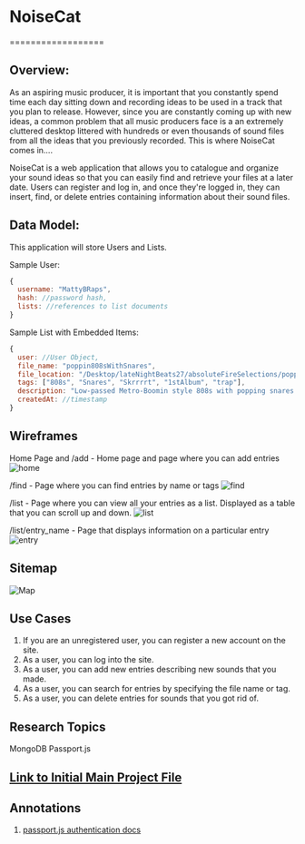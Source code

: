 # NoiseCat
==================

## Overview:
As an aspiring music producer, it is important that you constantly spend time each day sitting down and recording ideas to be used in a track that you plan to release. However, since you are constantly coming up with new ideas, a common problem that all music producers face is a an extremely cluttered desktop littered with hundreds or even thousands of sound files from all the ideas that you previously recorded. This is where NoiseCat comes in....

NoiseCat is a web application that allows you to catalogue and organize your sound ideas so that you can easily find and retrieve your files at a later date. Users can register and log in, and once they're logged in, they can insert, find, or delete entries containing information about their sound files.

## Data Model:
This application will store Users and Lists.

Sample User:
```javascript
{
  username: "MattyBRaps",
  hash: //password hash,
  lists: //references to list documents
}
```
Sample List with Embedded Items:
```javascript
{
  user: //User Object,
  file_name: "poppin808sWithSnares",
  file_location: "/Desktop/lateNightBeats27/absoluteFireSelections/poppin808sWithSnares.wav",
  tags: ["808s", "Snares", "Skrrrrt", "1stAlbum", "trap"],
  description: "Low-passed Metro-Boomin style 808s with popping snares."
  createdAt: //timestamp
}
```

## Wireframes
Home Page and /add - Home page and page where you can add entries
![home](Documentation/Home_Add.png)

/find - Page where you can find entries by name or tags
![find](Documentation/Find.png)

/list - Page where you can view all your entries as a list. Displayed as a table that you can scroll up and down.
![list](Documentation/List.png)

/list/entry_name - Page that displays information on a particular entry
![entry](Documentation/Entry.png)

## Sitemap
![Map](Documentation/Map.png)

## Use Cases
1. If you are an unregistered user, you can register a new account on the site.
2. As a user, you can log into the site.
3. As a user, you can add new entries describing new sounds that you made.
4. As a user, you can search for entries by specifying the file name or tag.
5. As a user, you can delete entries for sounds that you got rid of.

## Research Topics
MongoDB
Passport.js

## [Link to Initial Main Project File](app.js)

## Annotations
1. [passport.js authentication docs](http://passportjs.org/docs)
